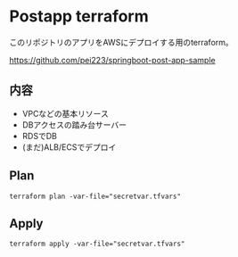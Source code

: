 # Postapp terraform
このリポジトリのアプリをAWSにデプロイする用のterraform。

https://github.com/pei223/springboot-post-app-sample

## 内容
- VPCなどの基本リソース
- DBアクセスの踏み台サーバー
- RDSでDB
- (まだ)ALB/ECSでデプロイ

## Plan
```
terraform plan -var-file="secretvar.tfvars"
```

## Apply
```
terraform apply -var-file="secretvar.tfvars"
```

